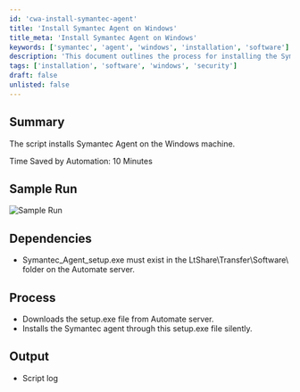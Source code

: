 ```yaml
---
id: 'cwa-install-symantec-agent'
title: 'Install Symantec Agent on Windows'
title_meta: 'Install Symantec Agent on Windows'
keywords: ['symantec', 'agent', 'windows', 'installation', 'software']
description: 'This document outlines the process for installing the Symantec Agent on a Windows machine using a script. It includes details on dependencies, the installation process, and the expected output, highlighting the time saved by automation.'
tags: ['installation', 'software', 'windows', 'security']
draft: false
unlisted: false
---
```

## Summary

The script installs Symantec Agent on the Windows machine.

Time Saved by Automation: 10 Minutes

## Sample Run

![Sample Run](..\..\..\static\img\Symantec-Agent-Install\image_1.png)

## Dependencies

- Symantec_Agent_setup.exe must exist in the LtShare\Transfer\Software\ folder on the Automate server.

## Process

- Downloads the setup.exe file from Automate server.
- Installs the Symantec agent through this setup.exe file silently.

## Output

- Script log



